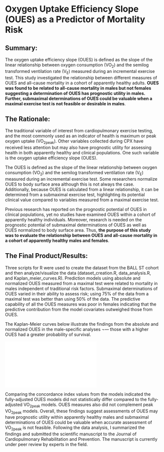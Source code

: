 # Oxygen Uptake Efficiency Slope (OUES) as a Predictor of Mortality Risk

## Summary:
The oxygen uptake efficiency slope (OUES) is defined as the slope of the linear relationship between oxygen consumption (VO<sub>2</sub>) and the semilog transformed ventilation rate (V<sub>E</sub>) measured during an incremental exercise test. This study investigated the relationship between different measures of OUES and all-cause mortality in a cohort of apparently healthy adults. **OUES was found to be related to all-cause mortality in males but not females suggesting a determination of OUES has prognostic utility in males. Further, submaximal determinations of OUES could be valuable when a maximal exercise test is not feasible or desirable in males**.

## The Rationale:
The traditional variable of interest from cardiopulmonary exercise testing, and the most commonly used as an indicator of health is maximum or peak oxygen uptake (VO<sub>2peak</sub>). Other variables collected during CPX have received less attention but may also have prognostic utility for assessing health in both apparently healthy and clinical populations. One such variable is the oxygen uptake efficiency slope (OUES). 

The OUES is defined as the slope of the linear relationship between oxygen consumption (VO<sub>2</sub>) and the semilog transformed ventilation rate (V<sub>E</sub>) measured during an incremental exercise test. Some researchers normalize OUES to body surface area although this is not always the case. Additionally, because OUES is calculated from a linear relationship, it can be determined from a submaximal exercise test, highlighting its potential clinical value compared to variables measured from a maximal exercise test. 

Previous research has reported on the prognostic potential of OUES in clinical populations, yet no studies have examined OUES within a cohort of apparently healthy individuals. Moreover, research is needed on the prognostic potential of submaximal determinations of OUES as well as OUES normalized to body surface area. Thus, **the purpose of this study was to evaluate the relationship between OUES and all-cause mortality in a cohort of apparently healthy males and females**.

## The Final Product/Results:
Three scripts for R were used to create the dataset from the BALL ST cohort and then analyze/visualize the data (dataset_creation.R, data_analysis.R, and Kaplan_meier_curves.R). Prediction models using absolute and normalized OUES measured from a maximal test were related to mortality in males independent of traditional risk factors. Submaximal determinations of OUES varied in their ability to assess risk; using 75% of the data from a maximal test was better than using 50% of the data. The predictive capability of all the OUES measures was poor in females indicating that the predictive contribution from the model covariates outweighed those from OUES.

The Kaplan-Meier curves below illustrate the findings from the absolute and normalized OUES in the male-specific analyses ¬— those with a higher OUES had a greater probability of survival. 

![Kaplan_Plot](images/kaplan_curves_males.pdf)

Comparing the concordance index values from the models indicated the fully-adjusted OUES models did not statistically differ compared to the fully-adjusted VO<sub>2peak</sub> models. OUES measures also did not complement peak VO<sub>2peak</sub> models. Overall, these findings suggest assessments of OUES may have prognostic utility within apparently healthy males and submaximal determinations of OUES could be valuable when accurate assessment of VO<sub>2peak</sub> is not feasible.
Following the data analysis, I summarized the findings and submitted the scientific manuscript to the Journal of Cardiopulmonary Rehabilitation and Prevention. The manuscript is currently under peer review by experts in the field.

